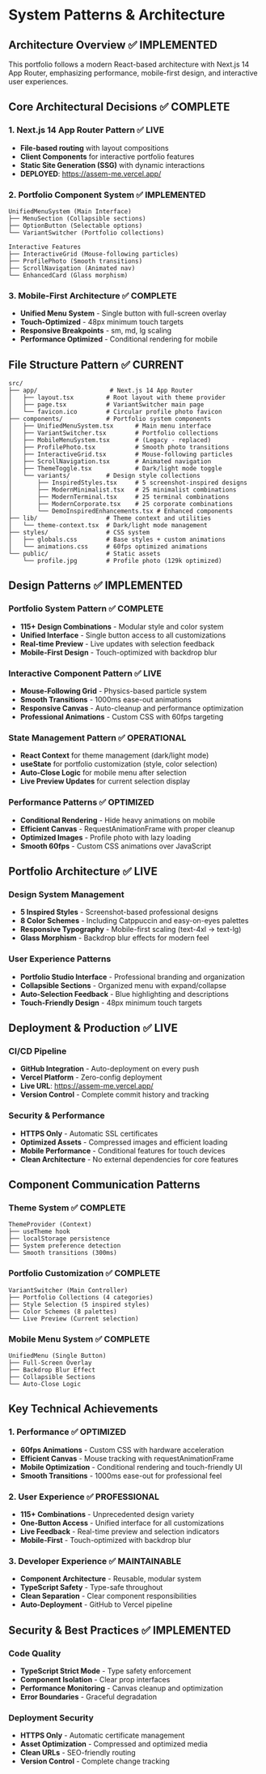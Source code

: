 # System Patterns & Architecture

## Architecture Overview ✅ IMPLEMENTED
This portfolio follows a modern React-based architecture with Next.js 14 App Router, emphasizing performance, mobile-first design, and interactive user experiences.

## Core Architectural Decisions ✅ COMPLETE

### 1. Next.js 14 App Router Pattern ✅ LIVE
- **File-based routing** with layout compositions
- **Client Components** for interactive portfolio features
- **Static Site Generation (SSG)** with dynamic interactions
- **DEPLOYED**: https://assem-me.vercel.app/

### 2. Portfolio Component System ✅ IMPLEMENTED
```
UnifiedMenuSystem (Main Interface)
├── MenuSection (Collapsible sections)
├── OptionButton (Selectable options)
└── VariantSwitcher (Portfolio collections)

Interactive Features
├── InteractiveGrid (Mouse-following particles)
├── ProfilePhoto (Smooth transitions)
├── ScrollNavigation (Animated nav)
└── EnhancedCard (Glass morphism)
```

### 3. Mobile-First Architecture ✅ COMPLETE
- **Unified Menu System** - Single button with full-screen overlay
- **Touch-Optimized** - 48px minimum touch targets
- **Responsive Breakpoints** - sm, md, lg scaling
- **Performance Optimized** - Conditional rendering for mobile

## File Structure Pattern ✅ CURRENT
```
src/
├── app/                    # Next.js 14 App Router
│   ├── layout.tsx         # Root layout with theme provider
│   ├── page.tsx           # VariantSwitcher main page
│   └── favicon.ico        # Circular profile photo favicon
├── components/            # Portfolio system components
│   ├── UnifiedMenuSystem.tsx      # Main menu interface
│   ├── VariantSwitcher.tsx        # Portfolio collections
│   ├── MobileMenuSystem.tsx       # (Legacy - replaced)
│   ├── ProfilePhoto.tsx           # Smooth photo transitions
│   ├── InteractiveGrid.tsx        # Mouse-following particles
│   ├── ScrollNavigation.tsx       # Animated navigation
│   ├── ThemeToggle.tsx            # Dark/light mode toggle
│   └── variants/          # Design style collections
│       ├── InspiredStyles.tsx     # 5 screenshot-inspired designs
│       ├── ModernMinimalist.tsx   # 25 minimalist combinations
│       ├── ModernTerminal.tsx     # 25 terminal combinations
│       ├── ModernCorporate.tsx    # 25 corporate combinations
│       └── DemoInspiredEnhancements.tsx # Enhanced components
├── lib/                   # Theme context and utilities
│   └── theme-context.tsx  # Dark/light mode management
├── styles/                # CSS system
│   ├── globals.css        # Base styles + custom animations
│   └── animations.css     # 60fps optimized animations
└── public/                # Static assets
    └── profile.jpg        # Profile photo (129k optimized)
```

## Design Patterns ✅ IMPLEMENTED

### Portfolio System Pattern ✅ COMPLETE
- **115+ Design Combinations** - Modular style and color system
- **Unified Interface** - Single button access to all customizations
- **Real-time Preview** - Live updates with selection feedback
- **Mobile-First Design** - Touch-optimized with backdrop blur

### Interactive Component Pattern ✅ LIVE
- **Mouse-Following Grid** - Physics-based particle system
- **Smooth Transitions** - 1000ms ease-out animations
- **Responsive Canvas** - Auto-cleanup and performance optimization
- **Professional Animations** - Custom CSS with 60fps targeting

### State Management Pattern ✅ OPERATIONAL
- **React Context** for theme management (dark/light mode)
- **useState** for portfolio customization (style, color selection)
- **Auto-Close Logic** for mobile menu after selection
- **Live Preview Updates** for current selection display

### Performance Patterns ✅ OPTIMIZED
- **Conditional Rendering** - Hide heavy animations on mobile
- **Efficient Canvas** - RequestAnimationFrame with proper cleanup
- **Optimized Images** - Profile photo with lazy loading
- **Smooth 60fps** - Custom CSS animations over JavaScript

## Portfolio Architecture ✅ LIVE

### Design System Management
- **5 Inspired Styles** - Screenshot-based professional designs
- **8 Color Schemes** - Including Catppuccin and easy-on-eyes palettes
- **Responsive Typography** - Mobile-first scaling (text-4xl → text-lg)
- **Glass Morphism** - Backdrop blur effects for modern feel

### User Experience Patterns
- **Portfolio Studio Interface** - Professional branding and organization
- **Collapsible Sections** - Organized menu with expand/collapse
- **Auto-Selection Feedback** - Blue highlighting and descriptions
- **Touch-Friendly Design** - 48px minimum touch targets

## Deployment & Production ✅ LIVE

### CI/CD Pipeline
- **GitHub Integration** - Auto-deployment on every push
- **Vercel Platform** - Zero-config deployment
- **Live URL**: https://assem-me.vercel.app/
- **Version Control** - Complete commit history and tracking

### Security & Performance
- **HTTPS Only** - Automatic SSL certificates
- **Optimized Assets** - Compressed images and efficient loading
- **Mobile Performance** - Conditional features for touch devices
- **Clean Architecture** - No external dependencies for core features

## Component Communication Patterns

### Theme System ✅ COMPLETE
```
ThemeProvider (Context)
├── useTheme hook
├── localStorage persistence
├── System preference detection
└── Smooth transitions (300ms)
```

### Portfolio Customization ✅ COMPLETE
```
VariantSwitcher (Main Controller)
├── Portfolio Collections (4 categories)
├── Style Selection (5 inspired styles)
├── Color Schemes (8 palettes)
└── Live Preview (Current selection)
```

### Mobile Menu System ✅ COMPLETE
```
UnifiedMenu (Single Button)
├── Full-Screen Overlay
├── Backdrop Blur Effect
├── Collapsible Sections
└── Auto-Close Logic
```

## Key Technical Achievements

### 1. Performance ✅ OPTIMIZED
- **60fps Animations** - Custom CSS with hardware acceleration
- **Efficient Canvas** - Mouse tracking with requestAnimationFrame
- **Mobile Optimization** - Conditional rendering and touch-friendly UI
- **Smooth Transitions** - 1000ms ease-out for professional feel

### 2. User Experience ✅ PROFESSIONAL
- **115+ Combinations** - Unprecedented design variety
- **One-Button Access** - Unified interface for all customizations
- **Live Feedback** - Real-time preview and selection indicators
- **Mobile-First** - Touch-optimized with backdrop blur

### 3. Developer Experience ✅ MAINTAINABLE
- **Component Architecture** - Reusable, modular system
- **TypeScript Safety** - Type-safe throughout
- **Clean Separation** - Clear component responsibilities
- **Auto-Deployment** - GitHub to Vercel pipeline

## Security & Best Practices ✅ IMPLEMENTED

### Code Quality
- **TypeScript Strict Mode** - Type safety enforcement
- **Component Isolation** - Clear prop interfaces
- **Performance Monitoring** - Canvas cleanup and optimization
- **Error Boundaries** - Graceful degradation

### Deployment Security
- **HTTPS Only** - Automatic certificate management
- **Asset Optimization** - Compressed and optimized media
- **Clean URLs** - SEO-friendly routing
- **Version Control** - Complete change tracking
